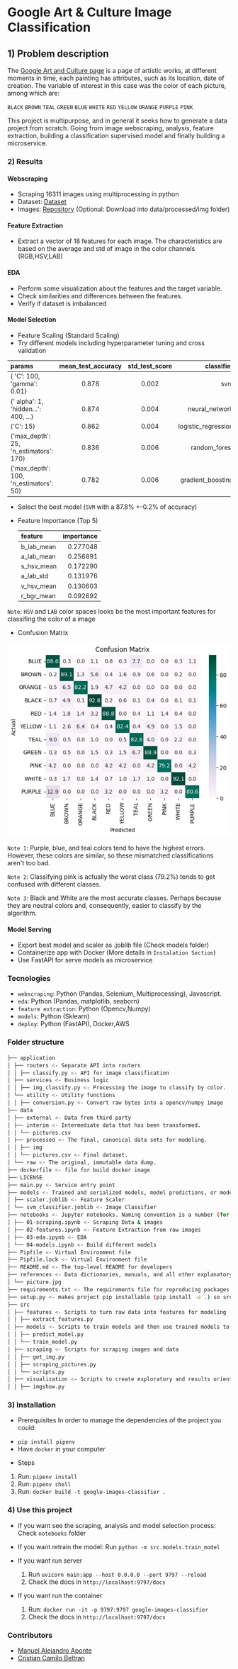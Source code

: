 # Google Art & Culture Image Classification

## 1) Problem description

The [Google Art and Culture page](https://artsandculture.google.com/) is a page of artistic works, at different moments in time, each painting has attributes, such as its location, date of creation. The variable of interest in this case was the color of each picture, among which are:

`BLACK` `BROWN` `TEAL` `GREEN` `BLUE` `WHITE` `RED` `YELLOW` `ORANGE` `PURPLE` `PINK`

This project is multipurpose, and in general it seeks how to generate a data project from scratch. Going from image webscraping, analysis, feature extraction, building a classification supervised model and finally building a microservice.

### 2) Results

#### Webscraping

- Scraping 16311 images using multiprocessing in python
- Dataset: [Dataset](data/processed/pictures.csv)
- Images: [Repository](https://drive.google.com/file/d/104F9KvShLjM2HJd8y-4tU8HqUFAFJC2G/view?usp=sharing) (Optional: Download into data/processed/img folder)

#### Feature Extraction

- Extract a vector of 18 features for each image. The characteristics are based on the average and std of image in the color channels (RGB,HSV,LAB)

#### EDA

- Perform some visualization about the features and the target variable.
- Check similarities and differences between the features.
- Verify if dataset is imbalanced

#### Model Selection

- Feature Scaling (Standard Scaling)
- Try different models including hyperparameter tuning and cross validation

| params                                 | mean_test_accuracy | std_test_score |          classifier |
| :------------------------------------- | :----------------: | :------------: | ------------------: |
| { 'C': 100, 'gamma': 0.01}             |       0.878        |     0.002      |                 svm |
| {' alpha': 1, 'hidden...': 400, ...}   |       0.874        |     0.004      |      neural_network |
| {'C': 15}                              |       0.862        |     0.004      | logistic_regression |
| {'max_depth': 25, 'n_estimators': 170} |       0.836        |     0.006      |       random_forest |
| {'max_depth': 100, 'n_estimators': 50} |       0.782        |     0.006      |   gradient_boosting |

- Select the best model (`SVM` with a 87.8% +-0.2% of accuracy)
- Feature Importance (Top 5)

  | feature    | importance |
  | :--------- | ---------: |
  | b_lab_mean |   0.277048 |
  | a_lab_mean |   0.256891 |
  | s_hsv_mean |   0.172290 |
  | a_lab_std  |   0.131976 |
  | v_hsv_mean |   0.130603 |
  | r_bgr_mean |   0.092692 |

`Note`: `HSV` and `LAB` color spaces looks be the most important features for classifing the color of a image

- Confusion Matrix

![confusion_matrix](references/confusion_matrix.png?raw=true)

`Note 1`: Purple, blue, and teal colors tend to have the highest errors. However, these colors are similar, so these mismatched classifications aren't too bad.

`Note 2`: Classifying pink is actually the worst class (79.2%) tends to get confused with different classes.

`Note 3`: Black and White are the most accurate classes. Perhaps because they are neutral colors and, consequently, easier to classify by the algorithm.

#### Model Serving

- Export best model and scaler as .joblib file (Check models folder)
- Containerize app with Docker (More details in `Instalation Section`)
- Use FastAPI for serve models as microservice

### Tecnologies

- `webscraping`: Python (Pandas, Selenium, Multiprocessing), Javascript.
- `eda`: Python (Pandas, matplotlib, seaborn)
- `feature extraction`: Python (Opencv,Numpy)
- `models`: Python (Sklearn)  
- `deploy`: Python (FastAPI), Docker,AWS

### Folder structure

```bash
├── application
│ ├── routers <- Separate API into routers
│ │ ├── classify.py <- API for image classification
│ ├── services <- Business logic
│ │ ├── img_classify.py <- Processing the image to classify by color.
│ └── utility <- Utility functions
│ │ ├── conversion.py <- Convert raw bytes into a opencv/numpy image
├── data
│ ├── external <- Data from third party
│ ├── interim <- Intermediate data that has been transformed.
│ │ └── pictures.csv
│ ├── processed <- The final, canonical data sets for modeling.
│ │ ├── img
│ │ └── pictures.csv <- Final dataset.
│ └── raw <- The original, immutable data dump.
├── dockerfile <- file for build docker image
├── LICENSE
├── main.py <- Service entry point
├── models <- Trained and serialized models, model predictions, or model summaries
│ ├── scaler.joblib <- Feature Scaler
│ └── svm_classifier.joblib <- Image Classifier
├── notebooks <- Jupyter notebooks. Naming convention is a number (for ordering)
│ ├── 01-scraping.ipynb <- Scraping Data & images
│ ├── 02-features.ipynb <- Feature Extraction from raw images
│ ├── 03-eda.ipynb <- EDA
│ └── 04-models.ipynb <- Build different models
├── Pipfile <- Virtual Environment file
├── Pipfile.lock <- Virtual Environment file
├── README.md <- The top-level README for developers
├── references <- Data dictionaries, manuals, and all other explanatory materials
│ └── picture.jpg
├── requirements.txt <- The requirements file for reproducing packages used in this project
├── setup.py <- makes project pip installable (pip install -e .) so src can be imported
├── src
│ ├── features <- Scripts to turn raw data into features for modeling
│ │ ├── extract_features.py
│ ├── models <- Scripts to train models and then use trained models to make
│ │ ├── predict_model.py
│ │ └── train_model.py
│ ├── scraping <- Scripts for scraping images and data
│ │ ├── get_img.py
│ │ ├── scraping_pictures.py
│ │ └── scripts.py
│ ├── visualization <- Scripts to create exploratory and results oriented visualizations
│ │ ├── imgshow.py

```

### 3) Installation

- Prerequisites
  In order to manage the dependencies of the project you could:

* `pip install pipenv`
* Have `docker` in your computer

- Steps

1. Run: `pipenv install`
2. Run: `pipenv shell`
3. Run: `docker build -t google-images-classifier .`

### 4) Use this project

- If you want see the scraping, analysis and model selection process:
  Check `notebooks` folder

- If you want retrain the model:
  Run `python -m src.models.train_model`

- If you want run server

  1. Run `uvicorn main:app --host 0.0.0.0 --port 9797 --reload`
  2. Check the docs in `http://localhost:9797/docs`

- If you want run the container
  1. Run: `docker run -it -p 9797:9797 google-images-classifier`
  2. Check the docs in `http://localhost:9797/docs`

### Contributors

- [Manuel Alejandro Aponte](https://www.linkedin.com/in/manuelalejandroaponte/)
- [Cristian Camilo Beltran](https://www.linkedin.com/in/cristian-beltran-velosa-897762204/)
